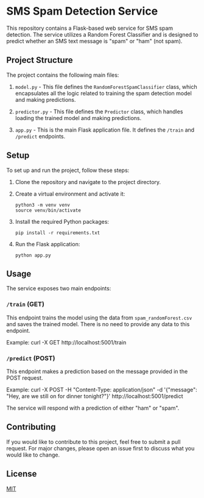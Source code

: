 # SMS Spam Detection Service

This repository contains a Flask-based web service for SMS spam detection. The service utilizes a Random Forest Classifier and is designed to predict whether an SMS text message is "spam" or "ham" (not spam).

## Project Structure

The project contains the following main files:

1. `model.py` - This file defines the `RandomForestSpamClassifier` class, which encapsulates all the logic related to training the spam detection model and making predictions.

2. `predictor.py` - This file defines the `Predictor` class, which handles loading the trained model and making predictions.

3. `app.py` - This is the main Flask application file. It defines the `/train` and `/predict` endpoints.

## Setup

To set up and run the project, follow these steps:

1. Clone the repository and navigate to the project directory.

2. Create a virtual environment and activate it:

    ```
    python3 -m venv venv
    source venv/bin/activate
    ```

3. Install the required Python packages:

    ```
    pip install -r requirements.txt
    ```

4. Run the Flask application:

    ```
    python app.py
    ```

## Usage

The service exposes two main endpoints:

### `/train` (GET)

This endpoint trains the model using the data from `spam_randomForest.csv` and saves the trained model. There is no need to provide any data to this endpoint.

Example:
curl -X GET http://localhost:5001/train


### `/predict` (POST)

This endpoint makes a prediction based on the message provided in the POST request.

Example:
curl -X POST -H "Content-Type: application/json" -d '{"message": "Hey, are we still on for dinner tonight?"}' http://localhost:5001/predict


The service will respond with a prediction of either "ham" or "spam".

## Contributing

If you would like to contribute to this project, feel free to submit a pull request. For major changes, please open an issue first to discuss what you would like to change.

## License

[MIT](https://choosealicense.com/licenses/mit/)

